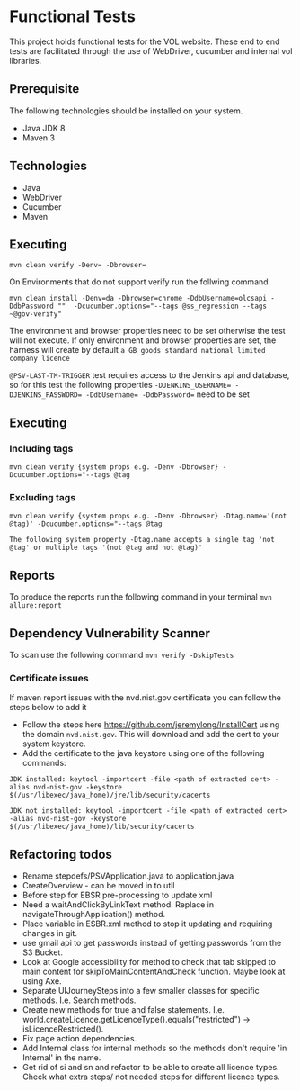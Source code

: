 # Functional Tests
This project holds functional tests for the VOL website. These end to end tests are facilitated through the use of WebDriver, cucumber and internal vol libraries.

## Prerequisite 
The following technologies should be installed on your system.
* Java JDK 8
* Maven 3

## Technologies
* Java
* WebDriver
* Cucumber
* Maven


## Executing
``mvn clean verify -Denv= -Dbrowser= ``

On Environments that do not support verify run the follwing command 

``mvn clean install -Denv=da -Dbrowser=chrome -DdbUsername=olcsapi -DdbPassword ""  -Dcucumber.options="--tags @ss_regression --tags ~@gov-verify" ``

  
The environment and browser properties need to be set otherwise the test will not execute. If only environment and browser properties are set, the harness will
create by default ``a GB goods standard national limited company licence``

``@PSV-LAST-TM-TRIGGER`` test requires access to the Jenkins api and database, so for this test the following properties 
``-DJENKINS_USERNAME= -DJENKINS_PASSWORD= -DdbUsername= -DdbPassword=`` need to be set

## Executing 

### Including tags
``mvn clean verify {system props e.g. -Denv -Dbrowser} -Dcucumber.options="--tags @tag``

### Excluding tags
``mvn clean verify {system props e.g. -Denv -Dbrowser} -Dtag.name='(not @tag)' -Dcucumber.options="--tags @tag``

``The following system property -Dtag.name accepts a single tag 'not @tag' or multiple tags '(not @tag and not @tag)'``

## Reports
To produce the reports run the following command in your terminal
``mvn allure:report``

## Dependency Vulnerability Scanner
To scan use the following command ``mvn verify -DskipTests``

### Certificate issues

If maven report issues with the nvd.nist.gov certificate you can follow the steps below to add it

*  Follow the steps here https://github.com/jeremylong/InstallCert using the domain `nvd.nist.gov`. This will download and add the cert to your system keystore.
*  Add the certificate to the java keystore using one of the following commands: 
 
`JDK installed: keytool -importcert -file <path of extracted cert> -alias nvd-nist-gov -keystore $(/usr/libexec/java_home)/jre/lib/security/cacerts`

`JDK not installed: keytool -importcert -file <path of extracted cert> -alias nvd-nist-gov -keystore $(/usr/libexec/java_home)/lib/security/cacerts`

## Refactoring todos
- Rename stepdefs/PSVApplication.java to application.java
- CreateOverview - can be moved in to util
- Before step for EBSR pre-processing to update xml
- Need a waitAndClickByLinkText method. Replace in navigateThroughApplication() method.
- Place variable in ESBR.xml method to stop it updating and requiring changes in git.
- use gmail api to get passwords instead of getting passwords from the S3 Bucket.
- Look at Google accessibility for method to check that tab skipped to main content for skipToMainContentAndCheck function. Maybe look at using Axe.
- Separate UIJourneySteps into a few smaller classes for specific methods. I.e. Search methods.
- Create new methods for true and false statements. I.e. world.createLicence.getLicenceType().equals("restricted") -> isLicenceRestricted().
- Fix page action dependencies.
- Add Internal class for internal methods so the methods don't require 'in Internal' in the name.
- Get rid of si and sn and refactor to be able to create all licence types. Check what extra steps/ not needed steps for different licence types.
